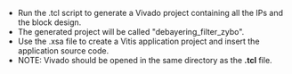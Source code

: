 * Run the .tcl script to generate a Vivado project containing all the IPs and the block design. 
* The generated project will be called "debayering_filter_zybo".
* Use the .xsa file to create a Vitis application project and insert the application source code.
* NOTE: Vivado should be opened in the same directory as the **.tcl** file.